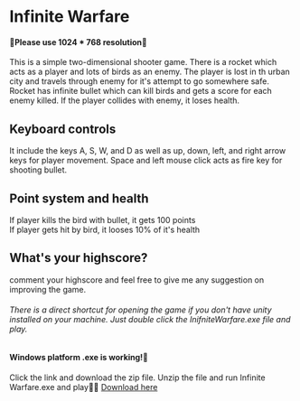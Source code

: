 # Infinite Warfare

<h4>🙌Please use 1024 * 768 resolution🙌</h4>

This is a simple two-dimensional shooter game. There is a rocket which acts as a player and lots of birds as an enemy. The player is lost in th urban city
and travels through enemy for it's attempt to go somewhere safe. Rocket has infinite bullet which can kill birds and gets a score for each enemy
killed. If the player collides with enemy, it loses health.

<h2>Keyboard controls</h2>
It include the keys A, S, W, and D as well as up, down, left, and right arrow keys for player movement. Space and left mouse click acts as 
fire key for shooting bullet. 

<h2>Point system and health</h2>
If player kills the bird with bullet, it gets 100 points<br>If player gets hit by bird, it looses 10% of it's health

<h2>What's your highscore?</h2>
comment your highscore and feel free to give me any suggestion on improving the game.

<h6>There is a direct shortcut for opening the game if you don't have unity installed on your machine. Just double click the 
InifniteWarfare.exe file and play.</h6>


<h4>Windows platform .exe is working!💯</h4>
Click the link and download the zip file. Unzip the file and run Infinite Warfare.exe and play🤾‍🤾‍
<a href="https://github.com/vishvajit79/2D-Shooter/tree/master/Infinite%20Warfare%20-%20Windows" href="_blank" class="btn">Download here</a>


